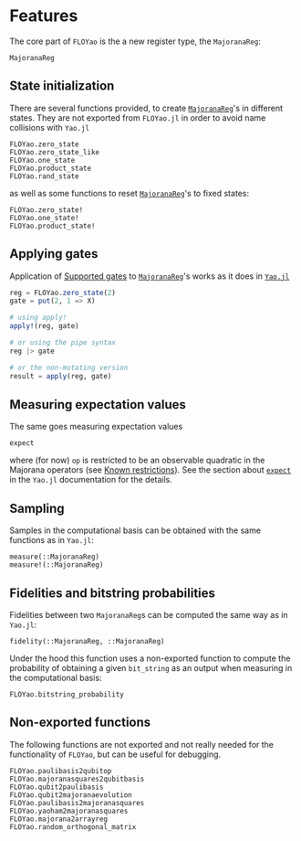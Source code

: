 # Features

The core part of `FLOYao` is the a new register type, the `MajoranaReg`:

```@docs
MajoranaReg
```

## State initialization

There are several functions provided, to create [`MajoranaReg`](@ref)'s 
in different states. They are not exported from `FLOYao.jl` in order to avoid
name collisions with `Yao.jl`

```@docs
FLOYao.zero_state
FLOYao.zero_state_like
FLOYao.one_state
FLOYao.product_state
FLOYao.rand_state
```

as well as some functions to reset [`MajoranaReg`](@ref)'s to fixed states:

```@docs
FLOYao.zero_state!
FLOYao.one_state!
FLOYao.product_state!
```

## Applying gates
Application of [Supported gates](@ref) to [`MajoranaReg`](@ref)'s works 
as it does in [`Yao.jl`](https://docs.yaoquantum.org/stable/man/blocks.html#Base.:|%3E-Tuple{AbstractRegister,%20AbstractBlock})

```julia
reg = FLOYao.zero_state(2)
gate = put(2, 1 => X)

# using apply!
apply!(reg, gate)

# or using the pipe syntax
reg |> gate

# or the non-mutating version
result = apply(reg, gate)
```

## Measuring expectation values
The same goes measuring expectation values 
```@docs
expect
```
where (for now) `op` is restricted to be an observable quadratic in the 
Majorana operators (see [Known restrictions](@ref)). 
See the section about [`expect`](https://docs.yaoquantum.org/stable/man/blocks.html#YaoAPI.expect-Tuple{AbstractBlock,%20DensityMatrix})
in the `Yao.jl` documentation for the details.

## Sampling
Samples in the computational basis can be obtained with the same functions as 
in `Yao.jl`:

```@docs
measure(::MajoranaReg)
measure!(::MajoranaReg)
```

## Fidelities and bitstring probabilities
Fidelities between two `MajoranaReg`s can be computed the same way as in 
`Yao.jl`:

```@docs
fidelity(::MajoranaReg, ::MajoranaReg)
```

Under the hood this function uses a non-exported function to compute the 
probability of obtaining a given `bit_string` as an output when measuring in 
the computational basis:

```@docs
FLOYao.bitstring_probability
```

## Non-exported functions
The following functions are not exported and not really needed for the 
functionality of `FLOYao`, but can be useful for debugging.

```@docs
FLOYao.paulibasis2qubitop
FLOYao.majoranasquares2qubitbasis
FLOYao.qubit2paulibasis
FLOYao.qubit2majoranaevolution
FLOYao.paulibasis2majoranasquares
FLOYao.yaoham2majoranasquares
FLOYao.majorana2arrayreg
FLOYao.random_orthogonal_matrix
```
